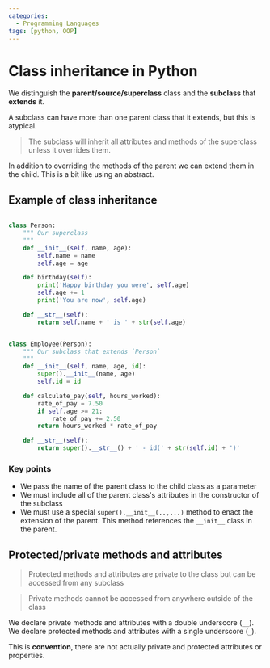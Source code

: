 ```yaml
---
categories:
  - Programming Languages
tags: [python, OOP]
---
```


# Class inheritance in Python

We distinguish the **parent/source/superclass** class and the **subclass** that
**extends** it.

A subclass can have more than one parent class that it extends, but this is
atypical.

> The subclass will inherit all attributes and methods of the superclass unless
> it overrides them.

In addition to overriding the methods of the parent we can extend them in the
child. This is a bit like using an abstract.

## Example of class inheritance

```py

class Person:
    """ Our superclass
    """
    def __init__(self, name, age):
        self.name = name
        self.age = age

    def birthday(self):
        print('Happy birthday you were', self.age)
        self.age += 1
        print('You are now', self.age)

    def __str__(self):
        return self.name + ' is ' + str(self.age)


class Employee(Person):
    """ Our subclass that extends `Person`
    """
    def __init__(self, name, age, id):
        super().__init__(name, age)
        self.id = id

    def calculate_pay(self, hours_worked):
        rate_of_pay = 7.50
        if self.age >= 21:
            rate_of_pay += 2.50
        return hours_worked * rate_of_pay

    def __str__(self):
        return super().__str__() + ' - id(' + str(self.id) + ')'
```

### Key points

- We pass the name of the parent class to the child class as a parameter
- We must include all of the parent class's attributes in the constructor of the
  subclass
- We must use a special `super().__init__(..,...)` method to enact the extension
  of the parent. This method references the `__init__` class in the parent.

## Protected/private methods and attributes

> Protected methods and attributes are private to the class but can be accessed
> from any subclass

> Private methods cannot be accessed from anywhere outside of the class

We declare private methods and attributes with a double underscore (`__`). We
declare protected methods and attributes with a single underscore (`_`).

This is **convention**, there are not actually private and protected attributes
or properties.
